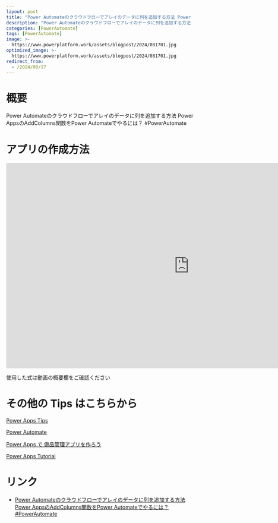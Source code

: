 ```yaml
---
layout: post
title: "Power Automateのクラウドフローでアレイのデータに列を追加する方法 Power AppsのAddColumns関数をPower Automateでやるには？ #PowerAutomate"
description: "Power Automateのクラウドフローでアレイのデータに列を追加する方法 Power AppsのAddColumns関数をPower Automateでやるには？ #PowerAutomateを動画で分かりやすく解説"
categories: [PowerAutomate]
tags: [PowerAutomate]
image: >-
  https://www.powerplatform.work/assets/blogpost/2024/081701.jpg
optimized_image: >-
  https://www.powerplatform.work/assets/blogpost/2024/081701.jpg
redirect_from:
  - /2024/08/17
---
```



#  概要

Power Automateのクラウドフローでアレイのデータに列を追加する方法 Power AppsのAddColumns関数をPower Automateでやるには？ #PowerAutomate


# アプリの作成方法

<iframe width="983" height="553" src="https://www.youtube.com/embed/BLde2mZyzbc" title="YouTube video player" frameborder="0" allow="accelerometer; autoplay; clipboard-write; encrypted-media; gyroscope; picture-in-picture" allowfullscreen></iframe>


使用した式は動画の概要欄をご確認ください


# その他の Tips はこちらから

[Power Apps Tips](https://www.youtube.com/watch?v=VrAQf3JQ7yM&list=PLVhFi1fb3DqakSLVMn22DDcySXh9jtzi- )


[Power Automate](https://www.youtube.com/watch?v=-YnJYT0ASEM&list=PLVhFi1fb3Dqbzic6GieqnLFgD3aTj-eHA)


[Power Apps で 備品管理アプリを作ろう](https://www.youtube.com/playlist?list=PLVhFi1fb3DqZM3HKb8Hea6XEL96990Fyn)


[Power Apps Tutorial](https://www.youtube.com/playlist?list=PLVhFi1fb3DqalxpL974VvAJvV4iWoSbe_)


# リンク


- [Power Automateのクラウドフローでアレイのデータに列を追加する方法 Power AppsのAddColumns関数をPower Automateでやるには？ #PowerAutomate](https://www.youtube.com/watch?v=BLde2mZyzbc)

